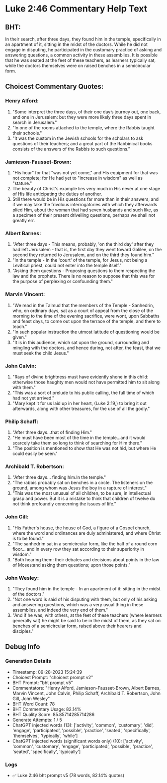 # Luke 2:46 Commentary Help Text

## BHT:
In their search, after three days, they found him in the temple, specifically in an apartment of it, sitting in the midst of the doctors. While he did not engage in disputing, he participated in the customary practice of asking and answering questions, a common activity in these assemblies. It is possible that he was seated at the feet of these teachers, as learners typically sat, while the doctors themselves were on raised benches in a semicircular form.

## Choicest Commentary Quotes:
### Henry Alford:
1. "Some interpret the three days, of their one day’s journey out, one back, and one in Jerusalem: but they were more likely three days spent in search in Jerusalem." 
2. "In one of the rooms attached to the temple, where the Rabbis taught their schools."
3. "It was the custom in the Jewish schools for the scholars to ask questions of their teachers; and a great part of the Rabbinical books consists of the answers of the Rabbis to such questions."

### Jamieson-Fausset-Brown:
1. "His hour" for that "was not yet come," and His equipment for that was not complete; for He had yet to "increase in wisdom" as well as "stature."
2. The beauty of Christ's example lies very much in His never at one stage of His life anticipating the duties of another.
3. Still there would be in His questions far more than in their answers; and if we may take the frivolous interrogatories with which they afterwards plied Him, about the woman that had seven husbands and such like, as a specimen of their present drivelling questions, perhaps we shall not greatly err.

### Albert Barnes:
1. "After three days - This means, probably, 'on the third day' after they had left Jerusalem - that is, the first day they went toward Galilee, on the second they returned to Jerusalem, and on the third they found him."
2. "In the temple - In the 'court' of the temple, for Jesus, not being a Levitical priest, could not enter into the temple itself."
3. "Asking them questions - Proposing questions to them respecting the law and the prophets. There is no reason to suppose that this was for the purpose of perplexing or confounding them."

### Marvin Vincent:
1. "We read in the Talmud that the members of the Temple - Sanhedrin, who, on ordinary days, sat as a court of appeal from the close of the morning to the time of the evening sacrifice, were wont, upon Sabbaths and feast days, to come out upon the terrace of the temple, and there to teach."
2. "In such popular instruction the utmost latitude of questioning would be given."
3. "It is in this audience, which sat upon the ground, surrounding and mingling with the doctors, and hence during, not after, the feast, that we must seek the child Jesus."

### John Calvin:
1. "Rays of divine brightness must have evidently shone in this child: otherwise those haughty men would not have permitted him to sit along with them."
2. "This was a sort of prelude to his public calling, the full time of which had not yet arrived."
3. "Mary kept it for us laid up in her heart, (Luke 2:19,) to bring it out afterwards, along with other treasures, for the use of all the godly."

### Philip Schaff:
1. "After three days...that of finding Him." 
2. "He must have been most of the time in the temple...and it would scarcely take them so long to think of searching for Him there."
3. "The position is mentioned to show that He was not hid, but where He could easily be seen."

### Archibald T. Robertson:
1. "After three days... finding him.In the temple." 
2. "The rabbis probably sat on benches in a circle. The listeners on the ground, among whom was Jesus the boy in a rapture of interest."
3. "This was the most unusual of all children, to be sure, in intellectual grasp and power. But it is a mistake to think that children of twelve do not think profoundly concerning the issues of life."

### John Gill:
1. "His Father's house, the house of God, a figure of a Gospel church, where the word and ordinances are duly administered, and where Christ is to be found."
2. "The sanhedrim sat in a semicircular form, like the half of a round corn floor... and in every row they sat according to their superiority in wisdom."
3. "Both hearing them: their debates and decisions about points in the law of Moses:and asking them questions; upon those points."

### John Wesley:
1. "They found him in the temple - In an apartment of it: sitting in the midst of the doctors." 
2. "Not one word is said of his disputing with them, but only of his asking and answering questions, which was a very usual thing in these assemblies, and indeed the very end of them." 
3. "And if he was, with others, at the feet of these teachers (where learners generally sat) he might be said to be in the midst of them, as they sat on benches of a semicircular form, raised above their hearers and disciples."


## Debug Info
### Generation Details
- Timestamp: 09-28-2023 15:24:39
- Choicest Prompt: "choicest prompt v2"
- BHT Prompt: "bht prompt v5"
- Commentators: "Henry Alford, Jamieson-Fausset-Brown, Albert Barnes, Marvin Vincent, John Calvin, Philip Schaff, Archibald T. Robertson, John Gill, John Wesley"
- BHT Word Count: 78
- BHT Commentary Usage: 82.14%
- BHT Quality Score: 85.85714285714286
- Generate Attempts: 1 / 5
- ChatGPT injected words (13):
	['activity', 'common', 'customary', 'did', 'engage', 'participated', 'possible', 'practice', 'seated', 'specifically', 'themselves', 'typically', 'while']
- ChatGPT injected words (significant words only) (10):
	['activity', 'common', 'customary', 'engage', 'participated', 'possible', 'practice', 'seated', 'specifically', 'typically']

### Logs
- ✅ Luke 2:46 bht prompt v5 (78 words, 82.14% quotes)